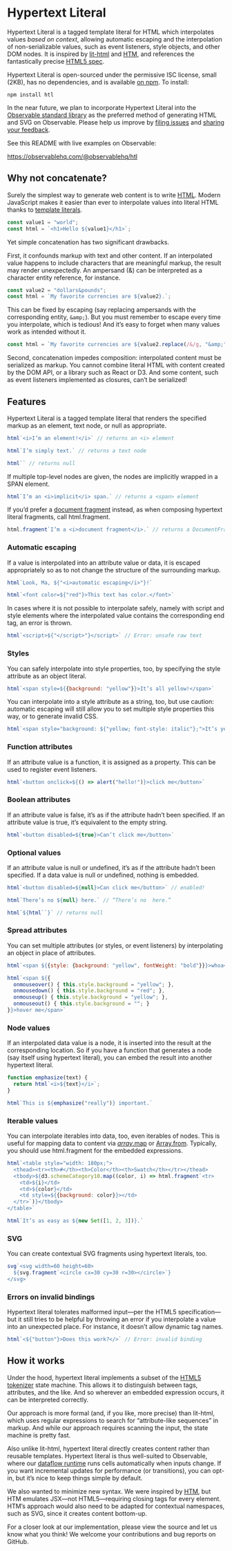 # Hypertext Literal

Hypertext Literal is a tagged template literal for HTML which interpolates values *based on context*, allowing automatic escaping and the interpolation of non-serializable values, such as event listeners, style objects, and other DOM nodes. It is inspired by [lit-html](https://lit-html.polymer-project.org/) and [HTM](https://github.com/developit/htm), and references the fantastically precise [HTML5 spec](https://html.spec.whatwg.org/multipage/parsing.html#tokenization).

Hypertext Literal is open-sourced under the permissive ISC license, small (2KB), has no dependencies, and is available [on npm](https://www.npmjs.com/package/htl). To install:

```
npm install htl
```

In the near future, we plan to incorporate Hypertext Literal into the [Observable standard library](https://github.com/observablehq/stdlib) as the preferred method of generating HTML and SVG on Observable. Please help us improve by [filing issues](https://github.com/observablehq/htl/issues) and [sharing your feedback](https://talk.observablehq.com).

See this README with live examples on Observable:

https://observablehq.com/@observablehq/htl

## Why not concatenate?

Surely the simplest way to generate web content is to write [HTML](https://developer.mozilla.org/en-US/docs/Web/HTML). Modern JavaScript makes it easier than ever to interpolate values into literal HTML thanks to [template literals](https://developer.mozilla.org/en-US/docs/Web/JavaScript/Reference/Template_literals).

```js
const value1 = "world";
const html = `<h1>Hello ${value1}</h1>`;
```

Yet simple concatenation has two significant drawbacks.

First, it confounds markup with text and other content. If an interpolated value happens to include characters that are meaningful markup, the result may render unexpectedly. An ampersand (&) can be interpreted as a character entity reference, for instance.

```js
const value2 = "dollars&pounds";
const html = `My favorite currencies are ${value2}.`;
```

This can be fixed by escaping (say replacing ampersands with the corresponding entity, `&amp;`). But you must remember to escape every time you interpolate, which is tedious! And it’s easy to forget when many values work as intended without it.

```js
const html = `My favorite currencies are ${value2.replace(/&/g, "&amp;")}.`;
```

Second, concatenation impedes composition: interpolated content must be serialized as markup. You cannot combine literal HTML with content created by the DOM API, or a library such as React or D3. And some content, such as event listeners implemented as closures, can’t be serialized!

## Features

Hypertext Literal is a tagged template literal that renders the specified markup as an element, text node, or null as appropriate.

```js
html`<i>I’m an element!</i>` // returns an <i> element
```
```js
html`I’m simply text.` // returns a text node
```
```js
html`` // returns null
```

If multiple top-level nodes are given, the nodes are implicitly wrapped in a SPAN element.

```js
html`I’m an <i>implicit</i> span.` // returns a <span> element
```

If you’d prefer a [document fragment](https://developer.mozilla.org/en-US/docs/Web/API/DocumentFragment) instead, as when composing hypertext literal fragments, call html.fragment.

```js
html.fragment`I’m a <i>document fragment</i>.` // returns a DocumentFragment
```

### Automatic escaping

If a value is interpolated into an attribute value or data, it is escaped appropriately so as to not change the structure of the surrounding markup.

```js
html`Look, Ma, ${"<i>automatic escaping</i>"}!`
```
```js
html`<font color=${"red"}>This text has color.</font>`
```

In cases where it is not possible to interpolate safely, namely with script and style elements where the interpolated value contains the corresponding end tag, an error is thrown.

```js
html`<script>${"</script>"}</script>` // Error: unsafe raw text
```

### Styles

You can safely interpolate into style properties, too, by specifying the style attribute as an object literal.

```js
html`<span style=${{background: "yellow"}}>It’s all yellow!</span>`
```

You can interpolate into a style attribute as a string, too, but use caution: automatic escaping will still allow you to set multiple style properties this way, or to generate invalid CSS.

```js
html`<span style="background: ${"yellow; font-style: italic"};">It’s yellow (and italic).</span>`
```

### Function attributes

If an attribute value is a function, it is assigned as a property. This can be used to register event listeners.

```js
html`<button onclick=${() => alert("hello!")}>click me</button>`
```

### Boolean attributes

If an attribute value is false, it’s as if the attribute hadn’t been specified. If an attribute value is true, it’s equivalent to the empty string.

```js
html`<button disabled=${true}>Can’t click me</button>`
```

### Optional values

If an attribute value is null or undefined, it’s as if the attribute hadn’t been specified. If a data value is null or undefined, nothing is embedded.

```js
html`<button disabled=${null}>Can click me</button>` // enabled!
```
```js
html`There’s no ${null} here.` // “There’s no  here.”
```
```js
html`${html``}` // returns null
```

### Spread attributes

You can set multiple attributes (or styles, or event listeners) by interpolating an object in place of attributes.

```js
html`<span ${{style: {background: "yellow", fontWeight: "bold"}}}>whoa</span>`
```
```js
html`<span ${{
  onmouseover() { this.style.background = "yellow"; },
  onmousedown() { this.style.background = "red"; },
  onmouseup() { this.style.background = "yellow"; },
  onmouseout() { this.style.background = ""; }
}}>hover me</span>`
```

### Node values

If an interpolated data value is a node, it is inserted into the result at the corresponding location. So if you have a function that generates a node (say itself using hypertext literal), you can embed the result into another hypertext literal.

```js
function emphasize(text) {
  return html`<i>${text}</i>`;
}
```
```js
html`This is ${emphasize("really")} important.`
```

### Iterable values

You can interpolate iterables into data, too, even iterables of nodes. This is useful for mapping data to content via [*array*.map](https://developer.mozilla.org/en-US/docs/Web/JavaScript/Reference/Global_Objects/Array/map) or [Array.from](https://developer.mozilla.org/en-US/docs/Web/JavaScript/Reference/Global_Objects/Array/from). Typically, you should use html.fragment for the embedded expressions.

```js
html`<table style="width: 180px;">
  <thead><tr><th>#</th><th>Color</th><th>Swatch</th></tr></thead>
  <tbody>${d3.schemeCategory10.map((color, i) => html.fragment`<tr>
    <td>${i}</td>
    <td>${color}</td>
    <td style=${{background: color}}></td>
  </tr>`)}</tbody>
</table>`
```
```js
html`It’s as easy as ${new Set([1, 2, 3])}.`
```

### SVG

You can create contextual SVG fragments using hypertext literals, too.

```js
svg`<svg width=60 height=60>
  ${svg.fragment`<circle cx=30 cy=30 r=30></circle>`}
</svg>`
```

### Errors on invalid bindings

Hypertext literal tolerates malformed input—per the HTML5 specification—but it still tries to be helpful by throwing an error if you interpolate a value into an unexpected place. For instance, it doesn’t allow dynamic tag names.

```js
html`<${"button"}>Does this work?</>` // Error: invalid binding
```

## How it works

Under the hood, hypertext literal implements a subset of the [HTML5 tokenizer](https://html.spec.whatwg.org/multipage/parsing.html#tokenization) state machine. This allows it to distinguish between tags, attributes, and the like. And so wherever an embedded expression occurs, it can be interpreted correctly.

Our approach is more formal (and, if you like, more precise) than lit-html, which uses regular expressions to search for “attribute-like sequences” in markup. And while our approach requires scanning the input, the state machine is pretty fast.

Also unlike lit-html, hypertext literal directly creates content rather than reusable templates. Hypertext literal is thus well-suited to Observable, where our [dataflow runtime](/@observablehq/how-observable-runs) runs cells automatically when inputs change. If you want incremental updates for performance (or transitions), you can opt-in, but it’s nice to keep things simple by default.

We also wanted to minimize new syntax. We were inspired by [HTM](https://github.com/developit/htm), but HTM emulates JSX—not HTML5—requiring closing tags for every element. HTM’s approach would also need to be adapted for contextual namespaces, such as SVG, since it creates content bottom-up.

For a closer look at our implementation, please view the source and let us know what you think! We welcome your contributions and bug reports on GitHub.

